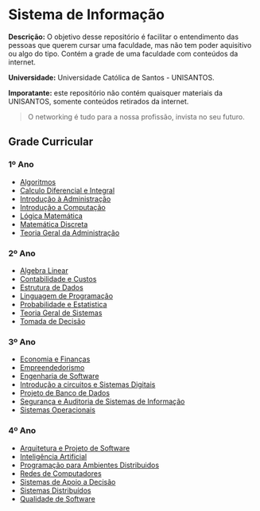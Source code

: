 # Sistema de Informação

**Descrição:** O objetivo desse repositório é facilitar o entendimento das pessoas que querem cursar uma faculdade, mas não tem poder aquisitivo ou algo do tipo. Contém a grade de uma faculdade com conteúdos da internet.

**Universidade:** Universidade Católica de Santos - UNISANTOS.

**Imporatante:** este repositório não contém quaisquer materiais da UNISANTOS, somente conteúdos retirados da internet.

> O networking é tudo para a nossa profissão, invista no seu futuro.


## Grade Curricular

### 1º Ano

- [Algoritmos](1-ano/algoritmo.md)
- [Calculo Diferencial e Integral](sistema-de-informacao/1-ano/calculo-diferencial-e-integral.md)
- [Introdução à Administração](sistema-de-informacao/1-ano/introducao-a-administracao.md)
- [Introdução a Computação](sistema-de-informacao/1-ano/introducao-a-computacao.md)
- [Lógica Matemática](sistema-de-informacao/1-ano/logica-matematica.md)
- [Matemática Discreta](sistema-de-informacao/1-ano/logica-matematica.md)
- [Teoria Geral da Administração](sistema-de-informacao/1-ano/teoria-geral-de-administracao.md)

### 2º Ano

- [Algebra Linear](sistema-de-informacao/2-ano/algebra-linear.md)
- [Contabilidade e Custos](sistema-de-informacao/2-ano/contabilidade-e-custos.md)
- [Estrutura de Dados](sistema-de-informacao/2-ano/estrutura-de-dados.md)
- [Linguagem de Programação](sistema-de-informacao/2-ano/linguagem-de-programacao.md)
- [Probabilidade e Estatistica](sistema-de-informacao/2-ano/probabilidade-e-estatistica.md)
- [Teoria Geral de Sistemas](sistema-de-informacao/2-ano/teoria-geral-de-sistemas.md)
- [Tomada de Decisão](sistema-de-informacao/2-ano/tomada-de-decisao.md)

### 3º Ano

- [Economia e Finanças](sistema-de-informacao/3-ano/economia-e-financas.md)
- [Empreendedorismo](sistema-de-informacao/3-ano/empreendedorismo.md)
- [Engenharia de Software](sistema-de-informacao/3-ano/engenharia-de-software.md)
- [Introdução a circuitos e Sistemas Digitais](sistema-de-informacao/3-ano/circuitos-digitais.md)
- [Projeto de Banco de Dados](sistema-de-informacao/3-ano/banco-de-dados.md)
- [Segurança e Auditoria de Sistemas de Informação](sistema-de-informacao/3-ano/seguranca-da-informacao.md)
- [Sistemas Operacionais](sistema-de-informacao/3-ano/sistemais-operacionais.md)

### 4º Ano

- [Arquitetura e Projeto de Software](sistema-de-informacao/4-ano/arquitetura-e-projeto-de-software.md)
- [Inteligência Artificial](sistema-de-informacao/4-ano/inteligencia-artificial.md)
- [Programação para Ambientes Distribuidos](sistema-de-informacao/4-ano/programacao-para-ambientes-distribuidos.md)
- [Redes de Computadores](sistema-de-informacao/4-ano/redes.md)
- [Sistemas de Apoio a Decisão](sistema-de-informacao/4-ano/sistema-de-apoio-a-decisao.md)
- [Sistemas Distribuídos](sistema-de-informacao/4-ano/sistema-distribuidos.md)
- [Qualidade de Software](sistema-de-informacao/4-ano/qualidade-de-software.md)

